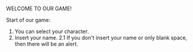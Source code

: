 WELCOME TO OUR GAME!

Start of our game:
1. You can select your character.
2. Insert your name.
   2.1 If you don't insert your name or only blank space, then there will be an alert.
